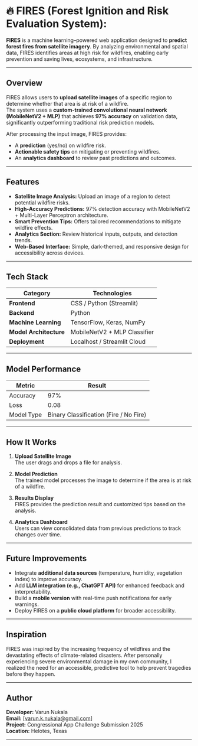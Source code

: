 # 🔥 FIRES (Forest Ignition and Risk Evaluation System):

**FIRES** is a machine learning–powered web application designed to **predict forest fires from satellite imagery**. By analyzing environmental and spatial data, FIRES identifies areas at high risk for wildfires, enabling early prevention and saving lives, ecosystems, and infrastructure.

---

## Overview

FIRES allows users to **upload satellite images** of a specific region to determine whether that area is at risk of a wildfire.  
The system uses a **custom-trained convolutional neural network (MobileNetV2 + MLP)** that achieves **97% accuracy** on validation data, significantly outperforming traditional risk prediction models.

After processing the input image, FIRES provides:
- A **prediction** (yes/no) on wildfire risk.  
- **Actionable safety tips** on mitigating or preventing wildfires.  
- An **analytics dashboard** to review past predictions and outcomes.

---

## Features

-  **Satellite Image Analysis:** Upload an image of a region to detect potential wildfire risks.  
-  **High-Accuracy Predictions:** 97% detection accuracy with MobileNetV2 + Multi-Layer Perceptron architecture.  
-  **Smart Prevention Tips:** Offers tailored recommendations to mitigate wildfire effects.  
-  **Analytics Section:** Review historical inputs, outputs, and detection trends.  
-  **Web-Based Interface:** Simple, dark-themed, and responsive design for accessibility across devices.

---

## Tech Stack

| Category | Technologies |
|-----------|--------------|
| **Frontend** | CSS / Python (Streamlit) |
| **Backend** | Python |
| **Machine Learning** | TensorFlow, Keras, NumPy |
| **Model Architecture** | MobileNetV2 + MLP Classifier |
| **Deployment** | Localhost / Streamlit Cloud |

---

## Model Performance

| Metric | Result |
|--------|--------|
| Accuracy | 97% |
| Loss | 0.08 |
| Model Type | Binary Classification (Fire / No Fire) |

---

## How It Works

1. **Upload Satellite Image**  
   The user drags and drops a file for analysis.  

2. **Model Prediction**  
   The trained model processes the image to determine if the area is at risk of a wildfire.  

3. **Results Display**  
   FIRES provides the prediction result and customized tips based on the analysis.  

4. **Analytics Dashboard**  
   Users can view consolidated data from previous predictions to track changes over time.

---

## Future Improvements

- Integrate **additional data sources** (temperature, humidity, vegetation index) to improve accuracy.  
- Add **LLM integration (e.g., ChatGPT API)** for enhanced feedback and interpretability.  
- Build a **mobile version** with real-time push notifications for early warnings.  
- Deploy FIRES on a **public cloud platform** for broader accessibility.

---

## Inspiration

FIRES was inspired by the increasing frequency of wildfires and the devastating effects of climate-related disasters. After personally experiencing severe environmental damage in my own community, I realized the need for an accessible, predictive tool to help prevent tragedies before they happen.

---

## Author

**Developer:** Varun Nukala  
**Email:** [varun.k.nukala@gmail.com]  
**Project:** Congressional App Challenge Submission 2025  
**Location:** Helotes, Texas

---
